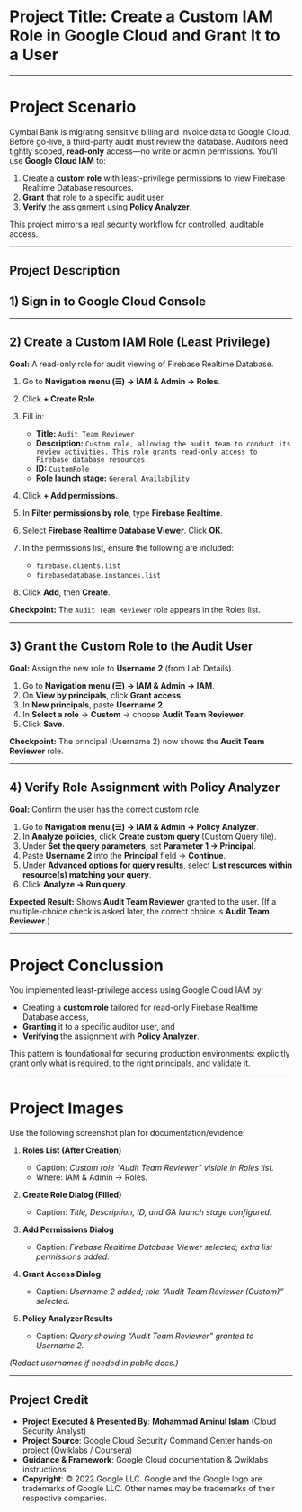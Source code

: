 # Project Title: **Create a Custom IAM Role in Google Cloud and Grant It to a User**

---

# Project Scenario

Cymbal Bank is migrating sensitive billing and invoice data to Google Cloud. Before go-live, a third-party audit must review the database. Auditors need tightly scoped, **read-only** access—no write or admin permissions. You’ll use **Google Cloud IAM** to:

1. Create a **custom role** with least-privilege permissions to view Firebase Realtime Database resources.
2. **Grant** that role to a specific audit user.
3. **Verify** the assignment using **Policy Analyzer**.

This project mirrors a real security workflow for controlled, auditable access.

---

## Project Description


## 1) Sign in to Google Cloud Console 

---

## 2) Create a Custom IAM Role (Least Privilege)

**Goal:** A read-only role for audit viewing of Firebase Realtime Database.

1. Go to **Navigation menu (☰) → IAM & Admin → Roles**.
2. Click **+ Create Role**.
3. Fill in:

   * **Title:** `Audit Team Reviewer`
   * **Description:** `Custom role, allowing the audit team to conduct its review activities. This role grants read-only access to Firebase database resources.`
   * **ID:** `CustomRole`
   * **Role launch stage:** `General Availability`
4. Click **+ Add permissions**.
5. In **Filter permissions by role**, type **Firebase Realtime**.
6. Select **Firebase Realtime Database Viewer**. Click **OK**.
7. In the permissions list, ensure the following are included:

   * `firebase.clients.list`
   * `firebasedatabase.instances.list`
8. Click **Add**, then **Create**.

**Checkpoint:** The `Audit Team Reviewer` role appears in the Roles list.

---

## 3) Grant the Custom Role to the Audit User

**Goal:** Assign the new role to **Username 2** (from Lab Details).

1. Go to **Navigation menu (☰) → IAM & Admin → IAM**.
2. On **View by principals**, click **Grant access**.
3. In **New principals**, paste **Username 2**.
4. In **Select a role** → **Custom** → choose **Audit Team Reviewer**.
5. Click **Save**.

**Checkpoint:** The principal (Username 2) now shows the **Audit Team Reviewer** role.

---

## 4) Verify Role Assignment with Policy Analyzer

**Goal:** Confirm the user has the correct custom role.

1. Go to **Navigation menu (☰) → IAM & Admin → Policy Analyzer**.
2. In **Analyze policies**, click **Create custom query** (Custom Query tile).
3. Under **Set the query parameters**, set **Parameter 1 → Principal**.
4. Paste **Username 2** into the **Principal** field → **Continue**.
5. Under **Advanced options for query results**, select **List resources within resource(s) matching your query**.
6. Click **Analyze → Run query**.

**Expected Result:** Shows **Audit Team Reviewer** granted to the user.
(If a multiple-choice check is asked later, the correct choice is **Audit Team Reviewer**.)

---

# Project Conclussion

You implemented least-privilege access using Google Cloud IAM by:

* Creating a **custom role** tailored for read-only Firebase Realtime Database access,
* **Granting** it to a specific auditor user, and
* **Verifying** the assignment with **Policy Analyzer**.

This pattern is foundational for securing production environments: explicitly grant only what is required, to the right principals, and validate it.

---

# Project Images

Use the following screenshot plan for documentation/evidence:

1. **Roles List (After Creation)**

   * Caption: *Custom role “Audit Team Reviewer” visible in Roles list.*
   * Where: IAM & Admin → Roles.

2. **Create Role Dialog (Filled)**

   * Caption: *Title, Description, ID, and GA launch stage configured.*

3. **Add Permissions Dialog**

   * Caption: *Firebase Realtime Database Viewer selected; extra list permissions added.*

4. **Grant Access Dialog**

   * Caption: *Username 2 added; role “Audit Team Reviewer (Custom)” selected.*

5. **Policy Analyzer Results**

   * Caption: *Query showing “Audit Team Reviewer” granted to Username 2.*

*(Redact usernames if needed in public docs.)*

---

## Project Credit  
- **Project Executed & Presented By**: **Mohammad Aminul Islam** (Cloud Security Analyst)  
- **Project Source**: Google Cloud Security Command Center hands-on project (Qwiklabs / Coursera)  
- **Guidance & Framework**: Google Cloud documentation & Qwiklabs instructions  
- **Copyright**: © 2022 Google LLC. Google and the Google logo are trademarks of Google LLC. Other names may be trademarks of their respective companies.  
